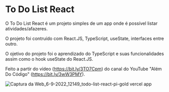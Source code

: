 # To Do List React

O To Do List React é um projeto simples de um app onde é possível listar atividades/afazeres.

O projeto foi contruído com React.JS, TypeScript, useState, interfaces entre outro.

O ojetivo do projeto foi o aprendizado do TypeScript e suas funcionalidades assim como o hook useState do React.JS.

Feito a partir do vídeo (https://bit.ly/3TO7Cpm) do canal do YouTube "Além Do Código" (https://bit.ly/3wW3PMY).

![Captura da Web_6-9-2022_12149_todo-list-react-pi-gold vercel app](https://user-images.githubusercontent.com/94311606/188671412-8d2da57a-941f-47a2-ab7b-ef85935d1c4f.jpeg)
